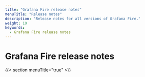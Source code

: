 ```yaml
---
title: "Grafana Fire release notes"
menuTitle: "Release notes"
description: "Release notes for all versions of Grafana Fire."
weight: 10
keywords:
  - Grafana Fire release notes
---
```


# Grafana Fire release notes

{{< section menuTitle="true" >}}

